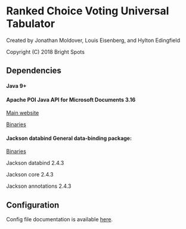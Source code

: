 # Ranked Choice Voting Universal Tabulator
Created by Jonathan Moldover, Louis Eisenberg, and Hylton Edingfield

Copyright (C) 2018 Bright Spots

## Dependencies

#### Java 9+

#### Apache POI Java API for Microsoft Documents 3.16
[Main website](https://poi.apache.org/index.html)

[Binaries](https://archive.apache.org/dist/poi/release/bin/poi-bin-3.16-20170419.tar.gz)

#### Jackson databind General data-binding package:
[Binaries](http://central.maven.org/maven2/com/fasterxml/jackson/core/)

Jackson databind 2.4.3

Jackson core 2.4.3

Jackson annotations 2.4.3

## Configuration
Config file documentation is available [here](src/main/resources/config_file_documentation.txt).